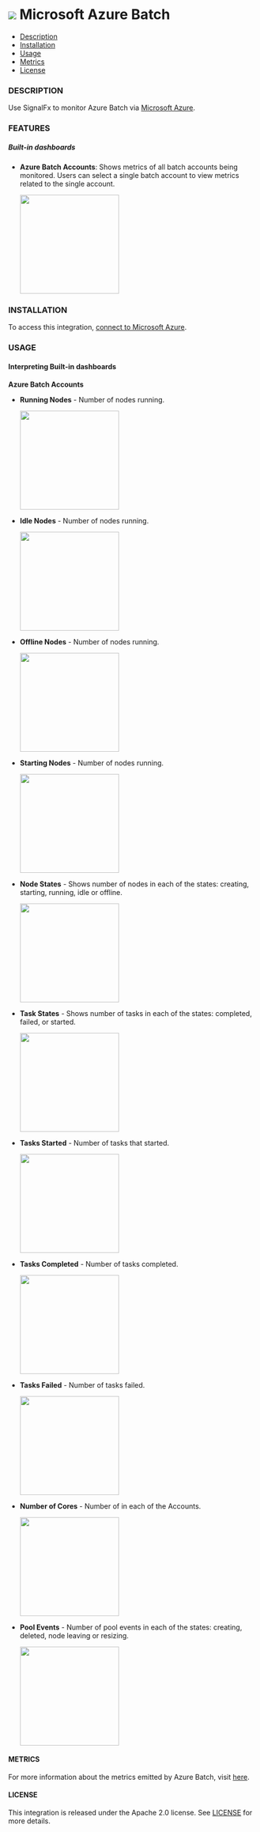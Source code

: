 # ![](./img/integrations_azurebatch.png) Microsoft Azure Batch

- [Description](#description)
- [Installation](#installation)
- [Usage](#usage)
- [Metrics](#metrics)
- [License](#license)

### DESCRIPTION

Use SignalFx to monitor Azure Batch via [Microsoft Azure](https://github.com/signalfx/integrations/tree/master/azure)[](sfx_link:azure).

### FEATURES

##### Built-in dashboards

- **Azure Batch Accounts**: Shows metrics of all batch accounts being monitored. Users can select a single batch account to view metrics related to the single account.

  [<img src='./img/batch.png' width=200px>](./img/batch.png)

### INSTALLATION

To access this integration, [connect to Microsoft Azure](https://github.com/signalfx/integrations/tree/master/azure)[](sfx_link:azure).

### USAGE

#### Interpreting Built-in dashboards

**Azure Batch Accounts**

- **Running Nodes** - Number of nodes running.

  [<img src='./img/batch.running.nodes.png' width=200px>](./img/batch.running.nodes.png)

- **Idle Nodes** - Number of nodes running.

  [<img src='./img/batch.idle.nodes.png' width=200px>](./img/batch.idle.nodes.png)

- **Offline Nodes** - Number of nodes running.

  [<img src='./img/batch.offline.nodes.png' width=200px>](./img/batch.offline.nodes.png)

- **Starting Nodes** - Number of nodes running.

  [<img src='./img/batch.starting.nodes.png' width=200px>](./img/batch.starting.nodes.png)

- **Node States** - Shows number of nodes in each of the states: creating, starting, running, idle or offline.

  [<img src='./img/batch.node.states.png' width=200px>](./img/batch.node.states.png)

- **Task States** - Shows number of tasks in each of the states: completed, failed, or started.

  [<img src='./img/batch.task.states.png' width=200px>](./img/batch.task.states.png)

- **Tasks Started** - Number of tasks that started.

  [<img src='./img/batch.tasks.started.png' width=200px>](./img/batch.tasks.started.png)

- **Tasks Completed** - Number of tasks completed.

  [<img src='./img/batch.tasks.completed.png' width=200px>](./img/batch.tasks.completed.png)

- **Tasks Failed** - Number of tasks failed.

  [<img src='./img/batch.tasks.failed.png' width=200px>](./img/batch.tasks.failed.png)

- **Number of Cores** - Number of in each of the Accounts.

  [<img src='./img/batch.cores.png' width=200px>](./img/batch.cores.png)

- **Pool Events** - Number of pool events in each of the states: creating, deleted, node leaving or resizing.

  [<img src='./img/batch.pool.events.png' width=200px>](./img/batch.pool.events.png)



#### METRICS

For more information about the metrics emitted by Azure Batch, visit <a target="_blank" href="https://docs.microsoft.com/en-us/azure/monitoring-and-diagnostics/monitoring-supported-metrics#microsoftbatchbatchaccounts">here</a>.

#### LICENSE

This integration is released under the Apache 2.0 license. See [LICENSE](./LICENSE) for more details.
